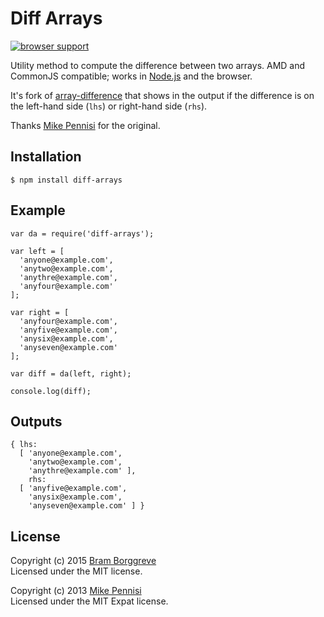 # Diff Arrays

[![browser support](https://ci.testling.com/beeman/diff-arrays.png)](https://ci.testling.com/beeman/diff-arrays)

Utility method to compute the difference between two arrays. AMD and CommonJS
compatible; works in [Node.js](http://nodejs.org) and the browser.

It's fork of [array-difference](https://github.com/jugglinmike/array-difference) that shows in the output if the 
difference is on the left-hand side (`lhs`) or right-hand side (`rhs`). 

Thanks [Mike Pennisi](https://github.com/jugglinmike) for the original.


## Installation

    $ npm install diff-arrays

## Example

    var da = require('diff-arrays');
    
    var left = [
      'anyone@example.com',
      'anytwo@example.com',
      'anythre@example.com',
      'anyfour@example.com'
    ];
    
    var right = [
      'anyfour@example.com',
      'anyfive@example.com',
      'anysix@example.com',
      'anyseven@example.com'
    ];
    
    var diff = da(left, right);
    
    console.log(diff);
    
## Outputs 

    { lhs:
      [ 'anyone@example.com',
        'anytwo@example.com',
        'anythre@example.com' ],
        rhs:
      [ 'anyfive@example.com',
        'anysix@example.com',
        'anyseven@example.com' ] }



## License

Copyright (c) 2015 [Bram Borggreve](https://github.com/beeman)  
Licensed under the MIT license.

Copyright (c) 2013 [Mike Pennisi](https://github.com/jugglinmike)  
Licensed under the MIT Expat license.
